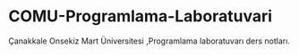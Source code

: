 # COMU-Programlama-Laboratuvari
Çanakkale Onsekiz Mart Üniversitesi ,Programlama laboratuvarı ders notları. 

